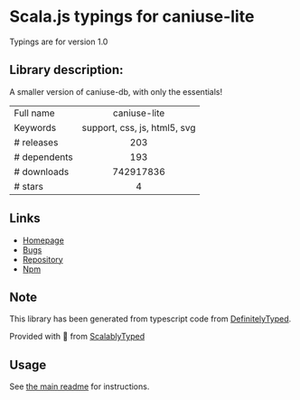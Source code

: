 
# Scala.js typings for caniuse-lite

Typings are for version 1.0

## Library description:
A smaller version of caniuse-db, with only the essentials!

|                    |                 |
| ------------------ | :-------------: |
| Full name          | caniuse-lite |
| Keywords           | support, css, js, html5, svg |
| # releases         | 203 |
| # dependents       | 193 |
| # downloads        | 742917836 |
| # stars            | 4 |

## Links
- [Homepage](https://github.com/ben-eb/caniuse-lite#readme)
- [Bugs](https://github.com/ben-eb/caniuse-lite/issues)
- [Repository](https://github.com/ben-eb/caniuse-lite)
- [Npm](https://www.npmjs.com/package/caniuse-lite)
    


## Note
This library has been generated from typescript code from [DefinitelyTyped](https://definitelytyped.org).

Provided with :purple_heart: from [ScalablyTyped](https://github.com/oyvindberg/ScalablyTyped)

## Usage
See [the main readme](../../readme.md) for instructions.


